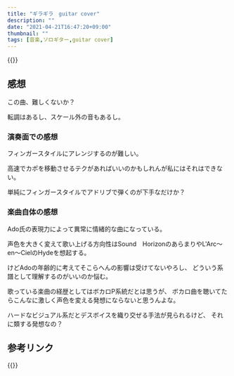 ```yaml
---
title: "ギラギラ　guitar cover"
description: ""
date: "2021-04-21T16:47:20+09:00"
thumbnail: ""
tags: [音楽,ソロギター,guitar cover]
---
```



{{<youtube jBYoDRyu7To>}}
## 感想
この曲、難しくないか？

転調はあるし、スケール外の音もあるし。
### 演奏面での感想
フィンガースタイルにアレンジするのが難しい。

高速でカポを移動させるテクがあればいいのかもしれんが私にはそれはできない。

単純にフィンガースタイルでアドリブで弾くのが下手なだけか？

### 楽曲自体の感想
Ado氏の表現力によって異常に情緒的な曲になっている。

声色を大きく変えて歌い上げる方向性はSound　HorizonのあらまりやL'Arc～en～CielのHydeを想起する。

けどAdoの年齢的に考えてそこらへんの影響は受けてないやろし、
どういう系譜として理解するのがいいのか悩む。

歌っている楽曲の経歴としてはボカロP系統だとは思うが、
ボカロ曲を聴いてたらこんなに激しく声色を変える発想にならないと思うんよな。

ハードなビジュアル系だとデスボイスを織り交ぜる手法が見られるけど、
それに類する発想なの？

## 参考リンク
{{<youtube sOiMD45QGLs>}}